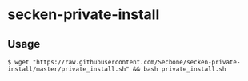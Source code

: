 # secken-private-install

## Usage

`$ wget "https://raw.githubusercontent.com/Secbone/secken-private-install/master/private_install.sh" && bash private_install.sh`
